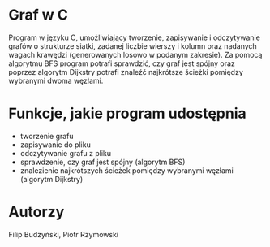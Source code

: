 # Graf w C
Program w języku C, umożliwiający tworzenie, zapisywanie i odczytywanie grafów o strukturze siatki, zadanej liczbie wierszy i kolumn oraz nadanych wagach krawędzi (generowanych losowo w podanym zakresie). Za pomocą algorytmu BFS program potrafi sprawdzić, czy graf jest spójny oraz poprzez algorytm Dijkstry potrafi znaleźć najkrótsze ścieżki pomiędzy wybranymi dwoma węzłami. 
# Funkcje, jakie program udostępnia
- tworzenie grafu 
- zapisywanie do pliku
- odczytywanie grafu z pliku
- sprawdzenie, czy graf jest spójny (algorytm BFS) 
- znalezienie najkrótszych ścieżek pomiędzy wybranymi węzłami (algorytm Dijkstry)
# Autorzy
Filip Budzyński, Piotr Rzymowski
